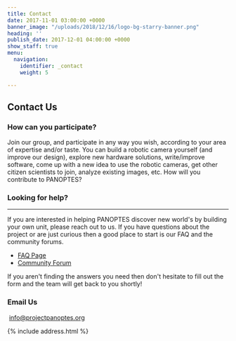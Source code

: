 ```yaml
---
title: Contact
date: 2017-11-01 03:00:00 +0000
banner_image: "/uploads/2018/12/16/logo-bg-starry-banner.png"
heading: ''
publish_date: 2017-12-01 04:00:00 +0000
show_staff: true
menu:
  navigation:
    identifier: _contact
    weight: 5

---
```

## Contact Us

### How can you participate?

Join our group, and participate in any way you wish, according to your area of expertise and/or taste. You can build a robotic camera yourself (and improve our design), explore new hardware solutions, write/improve software, come up with a new idea to use the robotic cameras, get other citizen scientists to join, analyze existing images, etc. How will you contribute to PANOPTES?

### Looking for help?

***

If you are interested in helping PANOPTES discover new world's by building your own unit, please reach out to us. If you have questions about the project or are just curious then a good place to start is our FAQ and the community forums.

* [FAQ Page](https://panoptes.lifeyo.com/faq/ "Link: https://panoptes.lifeyo.com/faq/")
* [Community Forum](https://forum.projectpanoptes.org/ "Link: https://forum.projectpanoptes.org")

If you aren't finding the answers you need then don't hesitate to fill out the form and the team will get back to you shortly!

### Email Us

 [info@projectpanoptes.org](mailto:info@projectpanoptes.org)

{% include address.html %}